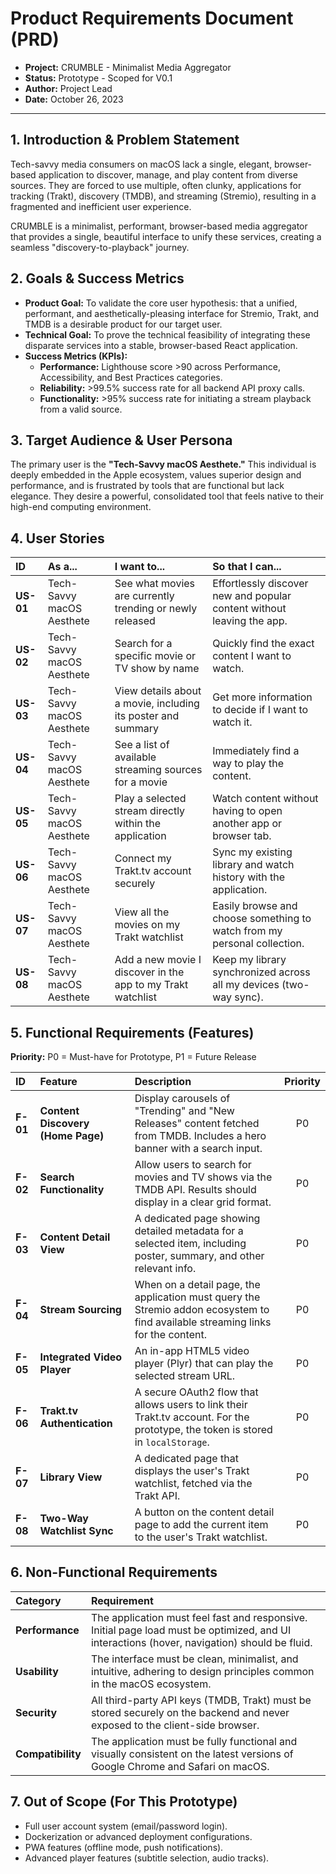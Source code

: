 # Product Requirements Document (PRD)

- **Project:** CRUMBLE - Minimalist Media Aggregator
- **Status:** Prototype - Scoped for V0.1
- **Author:** Project Lead
- **Date:** October 26, 2023

---

## 1. Introduction & Problem Statement

Tech-savvy media consumers on macOS lack a single, elegant, browser-based application to discover, manage, and play content from diverse sources. They are forced to use multiple, often clunky, applications for tracking (Trakt), discovery (TMDB), and streaming (Stremio), resulting in a fragmented and inefficient user experience.

CRUMBLE is a minimalist, performant, browser-based media aggregator that provides a single, beautiful interface to unify these services, creating a seamless "discovery-to-playback" journey.

## 2. Goals & Success Metrics

- **Product Goal:** To validate the core user hypothesis: that a unified, performant, and aesthetically-pleasing interface for Stremio, Trakt, and TMDB is a desirable product for our target user.
- **Technical Goal:** To prove the technical feasibility of integrating these disparate services into a stable, browser-based React application.
- **Success Metrics (KPIs):**
    - **Performance:** Lighthouse score >90 across Performance, Accessibility, and Best Practices categories.
    - **Reliability:** >99.5% success rate for all backend API proxy calls.
    - **Functionality:** >95% success rate for initiating a stream playback from a valid source.

## 3. Target Audience & User Persona

The primary user is the **"Tech-Savvy macOS Aesthete."** This individual is deeply embedded in the Apple ecosystem, values superior design and performance, and is frustrated by tools that are functional but lack elegance. They desire a powerful, consolidated tool that feels native to their high-end computing environment.

## 4. User Stories

| ID | As a... | I want to... | So that I can... |
| :--- | :--- | :--- | :--- |
| **US-01**| Tech-Savvy macOS Aesthete | See what movies are currently trending or newly released | Effortlessly discover new and popular content without leaving the app. |
| **US-02**| Tech-Savvy macOS Aesthete | Search for a specific movie or TV show by name | Quickly find the exact content I want to watch. |
| **US-03**| Tech-Savvy macOS Aesthete | View details about a movie, including its poster and summary | Get more information to decide if I want to watch it. |
| **US-04**| Tech-Savvy macOS Aesthete | See a list of available streaming sources for a movie | Immediately find a way to play the content. |
| **US-05**| Tech-Savvy macOS Aesthete | Play a selected stream directly within the application | Watch content without having to open another app or browser tab. |
| **US-06**| Tech-Savvy macOS Aesthete | Connect my Trakt.tv account securely | Sync my existing library and watch history with the application. |
| **US-07**| Tech-Savvy macOS Aesthete | View all the movies on my Trakt watchlist | Easily browse and choose something to watch from my personal collection. |
| **US-08**| Tech-Savvy macOS Aesthete | Add a new movie I discover in the app to my Trakt watchlist | Keep my library synchronized across all my devices (two-way sync). |

## 5. Functional Requirements (Features)

**Priority:** P0 = Must-have for Prototype, P1 = Future Release

| ID | Feature | Description | Priority |
| :--- | :--- | :---| :---: |
| **F-01**| **Content Discovery (Home Page)**| Display carousels of "Trending" and "New Releases" content fetched from TMDB. Includes a hero banner with a search input. | P0 |
| **F-02**| **Search Functionality** | Allow users to search for movies and TV shows via the TMDB API. Results should display in a clear grid format. |P0 |
| **F-03**| **Content Detail View** | A dedicated page showing detailed metadata for a selected item, including poster, summary, and other relevant info. | P0 |
| **F-04**| **Stream Sourcing** | When on a detail page, the application must query the Stremio addon ecosystem to find available streaming links for the content. | P0 |
| **F-05**| **Integrated Video Player** | An in-app HTML5 video player (Plyr) that can play the selected stream URL. | P0 |
| **F-06**| **Trakt.tv Authentication**| A secure OAuth2 flow that allows users to link their Trakt.tv account. For the prototype, the token is stored in `localStorage`.| P0 |
| **F-07**| **Library View** | A dedicated page that displays the user's Trakt watchlist, fetched via the Trakt API. | P0 |
| **F-08**| **Two-Way Watchlist Sync** | A button on the content detail page to add the current item to the user's Trakt watchlist. | P0 |

## 6. Non-Functional Requirements

| Category | Requirement |
| :--- | :--- |
| **Performance** | The application must feel fast and responsive. Initial page load must be optimized, and UI interactions (hover, navigation) should be fluid. |
| **Usability** | The interface must be clean, minimalist, and intuitive, adhering to design principles common in the macOS ecosystem. |
| **Security** | All third-party API keys (TMDB, Trakt) must be stored securely on the backend and never exposed to the client-side browser. |
| **Compatibility**| The application must be fully functional and visually consistent on the latest versions of Google Chrome and Safari on macOS. |

## 7. Out of Scope (For This Prototype)

- Full user account system (email/password login).
- Dockerization or advanced deployment configurations.
- PWA features (offline mode, push notifications).
- Advanced player features (subtitle selection, audio tracks).